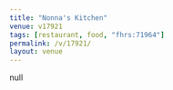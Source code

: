 ```yaml
---
title: "Nonna's Kitchen"
venue: v17921
tags: [restaurant, food, "fhrs:71964"]
permalink: /v/17921/
layout: venue
---
```

null